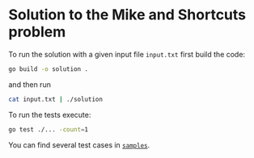 # Solution to the Mike and Shortcuts problem

To run the solution with a given input file `input.txt` first build the code:

```bash
go build -o solution .
```

and then run

```bash
cat input.txt | ./solution 
```

To run the tests execute:

```bash
go test ./... -count=1
```

You can find several test cases in [`samples`](./samples).